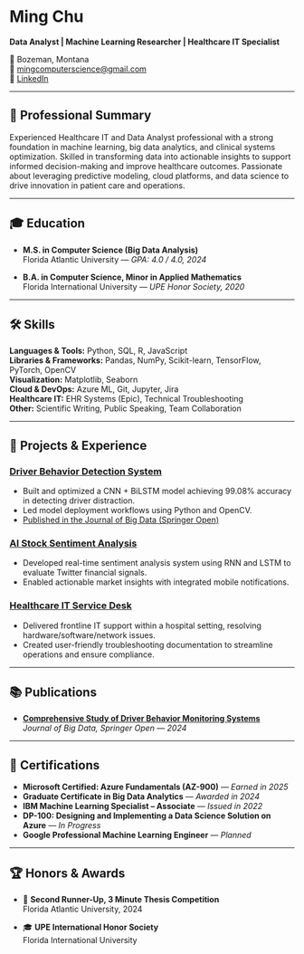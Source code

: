 # Ming Chu  
**Data Analyst | Machine Learning Researcher | Healthcare IT Specialist**

📍 Bozeman, Montana  
📧 [mingcomputerscience@gmail.com](mailto:mingcomputerscience@gmail.com)  
🔗 [LinkedIn](https://www.linkedin.com/in/ming-ai)

---

## 🧠 Professional Summary

Experienced Healthcare IT and Data Analyst professional with a strong foundation in machine learning, big data analytics, and clinical systems optimization. Skilled in transforming data into actionable insights to support informed decision-making and improve healthcare outcomes. Passionate about leveraging predictive modeling, cloud platforms, and data science to drive innovation in patient care and operations.

---

## 🎓 Education

- **M.S. in Computer Science (Big Data Analysis)**  
  Florida Atlantic University — *GPA: 4.0 / 4.0, 2024*

- **B.A. in Computer Science, Minor in Applied Mathematics**  
  Florida International University — *UPE Honor Society, 2020*

---

## 🛠️ Skills

**Languages & Tools:** Python, SQL, R, JavaScript  
**Libraries & Frameworks:** Pandas, NumPy, Scikit-learn, TensorFlow, PyTorch, OpenCV  
**Visualization:** Matplotlib, Seaborn  
**Cloud & DevOps:** Azure ML, Git, Jupyter, Jira  
**Healthcare IT:** EHR Systems (Epic), Technical Troubleshooting  
**Other:** Scientific Writing, Public Speaking, Team Collaboration

---

## 💼 Projects & Experience

### [Driver Behavior Detection System](projects/driver_behavior_detection.md)
- Built and optimized a CNN + BiLSTM model achieving 99.08% accuracy in detecting driver distraction.
- Led model deployment workflows using Python and OpenCV.
- [Published in the Journal of Big Data (Springer Open)](https://doi.org/10.1186/s40537-024-00890-0)

### [AI Stock Sentiment Analysis](projects/ai_stock_sentiment_analysis.md)
- Developed real-time sentiment analysis system using RNN and LSTM to evaluate Twitter financial signals.
- Enabled actionable market insights with integrated mobile notifications.

### [Healthcare IT Service Desk](projects/healthcare_it_service_desk.md)
- Delivered frontline IT support within a hospital setting, resolving hardware/software/network issues.
- Created user-friendly troubleshooting documentation to streamline operations and ensure compliance.

---

## 📚 Publications

- [**Comprehensive Study of Driver Behavior Monitoring Systems**](https://doi.org/10.1186/s40537-024-00890-0)  
  *Journal of Big Data, Springer Open — 2024*

---

## 🧾 Certifications

- **Microsoft Certified: Azure Fundamentals (AZ-900)** — *Earned in 2025*  
- **Graduate Certificate in Big Data Analytics** — *Awarded in 2024*  
- **IBM Machine Learning Specialist – Associate** — *Issued in 2022*  
- **DP-100: Designing and Implementing a Data Science Solution on Azure** — *In Progress*  
- **Google Professional Machine Learning Engineer** — *Planned*

---

## 🏆 Honors & Awards

- 🥉 **Second Runner-Up, 3 Minute Thesis Competition**  
  Florida Atlantic University, 2024  

- 🎓 **UPE International Honor Society**  
  Florida International University
